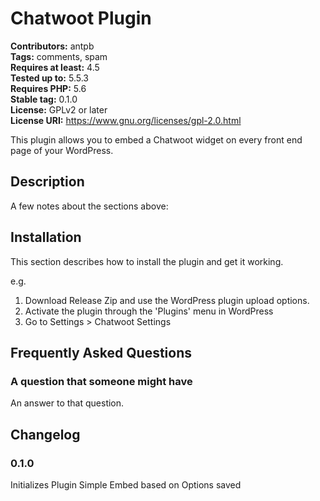 # Chatwoot Plugin #
**Contributors:** antpb  
**Tags:** comments, spam  
**Requires at least:** 4.5  
**Tested up to:** 5.5.3  
**Requires PHP:** 5.6  
**Stable tag:** 0.1.0  
**License:** GPLv2 or later  
**License URI:** https://www.gnu.org/licenses/gpl-2.0.html  

This plugin allows you to embed a Chatwoot widget on every front end page of your WordPress.

## Description ##

A few notes about the sections above:


## Installation ##

This section describes how to install the plugin and get it working.

e.g.

1. Download Release Zip and use the WordPress plugin upload options.
1. Activate the plugin through the 'Plugins' menu in WordPress
1. Go to Settings > Chatwoot Settings

## Frequently Asked Questions ##

### A question that someone might have ###

An answer to that question.

## Changelog ##

### 0.1.0 ###
Initializes Plugin
Simple Embed based on Options saved

